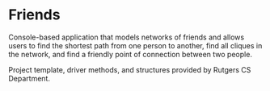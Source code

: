 # Friends
Console-based application that models networks of friends and allows users to find the shortest path from one person to another, find all cliques in the network, and find a friendly point of connection between two people.

Project template, driver methods, and structures provided by Rutgers CS Department.
